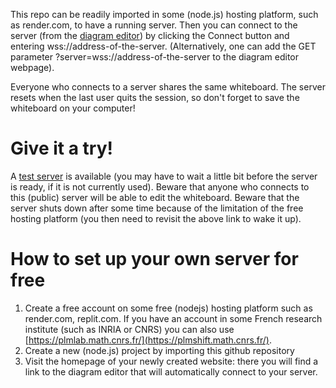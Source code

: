 This repo can be readily imported in some (node.js) hosting platform, such as render.com, to have a running server.
Then you can connect to the server (from the [diagram editor](https://amblafont.github.io/graph-editor/index.html)) by clicking the Connect button and entering wss://address-of-the-server. (Alternatively, one can add the GET parameter ?server=wss://address-of-the-server to the diagram editor webpage).

Everyone who connects to a server shares the same whiteboard. The server resets when the last user quits the session, so don't forget to save the whiteboard on your computer!

# Give it a try!

A [test server](https://yade-server-test.onrender.com/) is available (you may have to wait a little bit before the server is ready, if it is not currently used). Beware that anyone who connects to this (public) server will be able to edit the whiteboard. Beware that the server shuts down after some time because of the limitation of the free hosting platform (you then need to revisit the above link to wake it up).

# How to set up your own server for free

1. Create a free account on some free (nodejs) hosting platform such as render.com, replit.com. If you have an account in some French research institute (such as INRIA or CNRS) you can also use  [https://plmlab.math.cnrs.fr/](https://plmshift.math.cnrs.fr/).
2. Create a new (node.js) project by importing this github repository
3. Visit the homepage of your newly created website: there you will find a link to the diagram editor that will automatically connect to your server.

